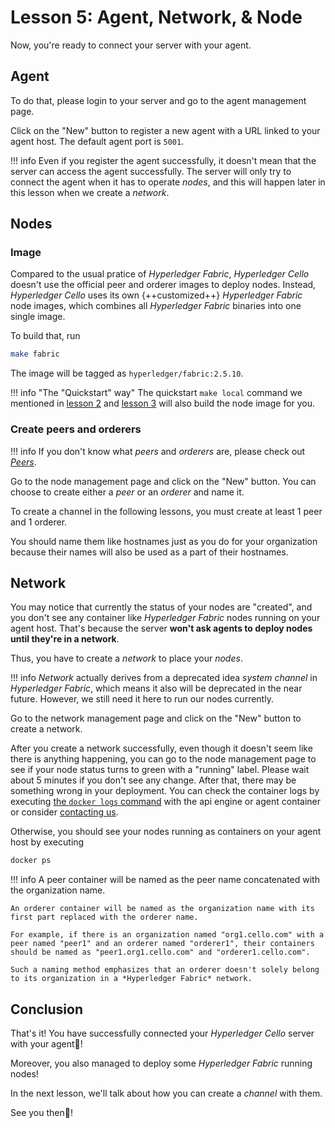 # Lesson 5: Agent, Network, & Node

Now, you're ready to connect your server with your agent.

## Agent

To do that, please login to your server and go to the agent management page.

Click on the "New" button to register a new agent with a URL linked to your agent host. The default agent port is `5001`.

!!! info
    Even if you register the agent successfully, it doesn't mean that the server can access the agent successfully. The server will only try to connect the agent when it has to operate *nodes*, and this will happen later in this lesson when we create a *network*.

## Nodes

### Image

Compared to the usual pratice of *Hyperledger Fabric*, *Hyperledger Cello* doesn't use the official peer and orderer images to deploy nodes. Instead, *Hyperledger Cello* uses its own {++customized++} *Hyperledger Fabric* node images, which combines all *Hyperledger Fabric* binaries into one single image.

To build that, run

```bash
make fabric
```

The image will be tagged as `hyperledger/fabric:2.5.10`.

!!! info "The "Quickstart" way"
    The quickstart `make local` command we mentioned in [lesson 2](./server.md) and [lesson 3](./agent.md) will also build the node image for you.

### Create peers and orderers

!!! info
    If you don't know what *peers* and *orderers* are, please check out [*Peers*](https://hyperledger-fabric.readthedocs.io/en/latest/peers/peers.html).

Go to the node management page and click on the "New" button. You can choose to create either a *peer* or an *orderer* and name it.

To create a channel in the following lessons, you must create at least 1 peer and 1 orderer.

You should name them like hostnames just as you do for your organization because their names will also be used as a part of their hostnames.

## Network

You may notice that currently the status of your nodes are "created", and you don't see any container like *Hyperledger Fabric* nodes
running on your agent host. That's because the server **won't ask agents to deploy nodes until they're in a network**.

Thus, you have to create a *network* to place your *nodes*.

!!! info
    *Network* actually derives from a deprecated idea *system channel* in *Hyperledger Fabric*, which means it also will be deprecated in the near future. However, we still need it here to run our nodes currently.

Go to the network management page and click on the "New" button to create a network.

After you create a network successfully, even though it doesn't seem like there is anything happening, you can go to the node management page to see if your node status turns to green with a "running" label. Please wait about 5 minutes if you don't see any change. After that, there may be something wrong in your deployment. You can check the container logs by executing [the `docker logs` command](https://docs.docker.com/reference/cli/docker/container/logs/) with the api engine or agent container or consider [contacting us](../../#communication-channels).

Otherwise, you should see your nodes running as containers on your agent host by executing

```bash
docker ps
```

!!! info
    A peer container will be named as the peer name concatenated with the organization name.

    An orderer container will be named as the organization name with its first part replaced with the orderer name.

    For example, if there is an organization named "org1.cello.com" with a peer named "peer1" and an orderer named "orderer1", their containers should be named as "peer1.org1.cello.com" and "orderer1.cello.com".

    Such a naming method emphasizes that an orderer doesn't solely belong to its organization in a *Hyperledger Fabric* network.

## Conclusion

That's it! You have successfully connected your *Hyperledger Cello* server with your agent🎉!

Moreover, you also managed to deploy some *Hyperledger Fabric* running nodes!

In the next lesson, we'll talk about how you can create a *channel* with them.

See you then👋!
